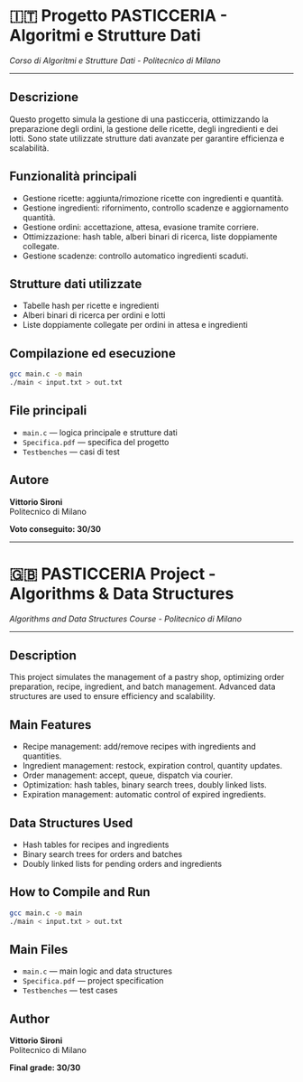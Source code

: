 # 🇮🇹 Progetto PASTICCERIA - Algoritmi e Strutture Dati

_Corso di Algoritmi e Strutture Dati - Politecnico di Milano_

---

## Descrizione

Questo progetto simula la gestione di una pasticceria, ottimizzando la preparazione degli ordini, la gestione delle ricette, degli ingredienti e dei lotti. Sono state utilizzate strutture dati avanzate per garantire efficienza e scalabilità.

## Funzionalità principali

- Gestione ricette: aggiunta/rimozione ricette con ingredienti e quantità.
- Gestione ingredienti: rifornimento, controllo scadenze e aggiornamento quantità.
- Gestione ordini: accettazione, attesa, evasione tramite corriere.
- Ottimizzazione: hash table, alberi binari di ricerca, liste doppiamente collegate.
- Gestione scadenze: controllo automatico ingredienti scaduti.

## Strutture dati utilizzate

- Tabelle hash per ricette e ingredienti
- Alberi binari di ricerca per ordini e lotti
- Liste doppiamente collegate per ordini in attesa e ingredienti

## Compilazione ed esecuzione

```bash
gcc main.c -o main
./main < input.txt > out.txt
```

## File principali

- `main.c` — logica principale e strutture dati
- `Specifica.pdf` — specifica del progetto
- `Testbenches` — casi di test

## Autore

**Vittorio Sironi**  
Politecnico di Milano

**Voto conseguito: 30/30**

---

# 🇬🇧 PASTICCERIA Project - Algorithms & Data Structures

_Algorithms and Data Structures Course - Politecnico di Milano_

---

## Description

This project simulates the management of a pastry shop, optimizing order preparation, recipe, ingredient, and batch management. Advanced data structures are used to ensure efficiency and scalability.

## Main Features

- Recipe management: add/remove recipes with ingredients and quantities.
- Ingredient management: restock, expiration control, quantity updates.
- Order management: accept, queue, dispatch via courier.
- Optimization: hash tables, binary search trees, doubly linked lists.
- Expiration management: automatic control of expired ingredients.

## Data Structures Used

- Hash tables for recipes and ingredients
- Binary search trees for orders and batches
- Doubly linked lists for pending orders and ingredients

## How to Compile and Run

```bash
gcc main.c -o main
./main < input.txt > out.txt
```

## Main Files

- `main.c` — main logic and data structures
- `Specifica.pdf` — project specification
- `Testbenches` — test cases

## Author

**Vittorio Sironi**  
Politecnico di Milano

**Final grade: 30/30**